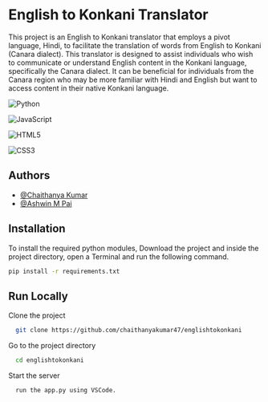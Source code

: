 
# English to Konkani Translator

This project is an English to Konkani translator that employs a pivot language, Hindi, to facilitate the translation of words from English to Konkani (Canara dialect). This translator is designed to assist individuals who wish to communicate or understand English content in the Konkani language, specifically the Canara dialect. It can be beneficial for individuals from the Canara region who may be more familiar with Hindi and English but want to access content in their native Konkani language.






![Python](https://img.shields.io/badge/python-3670A0?style=for-the-badge&logo=python&logoColor=ffdd54)

![JavaScript](https://img.shields.io/badge/javascript-%23323330.svg?style=for-the-badge&logo=javascript&logoColor=%23F7DF1E)

![HTML5](https://img.shields.io/badge/html5-%23E34F26.svg?style=for-the-badge&logo=html5&logoColor=white)

![CSS3](https://img.shields.io/badge/css3-%231572B6.svg?style=for-the-badge&logo=css3&logoColor=white)

## Authors

- [@Chaithanya Kumar](https://github.com/chaithanyakumar47)
- [@Ashwin M Pai](https://github.com/ashwinmpaii)


## Installation

To install the required python modules, Download the project and inside the project directory, open a Terminal and run the following command.

```bash
pip install -r requirements.txt

```
    
## Run Locally

Clone the project

```bash
  git clone https://github.com/chaithanyakumar47/englishtokonkani
```

Go to the project directory

```bash
  cd englishtokonkani
```


Start the server

```bash
  run the app.py using VSCode.
```


